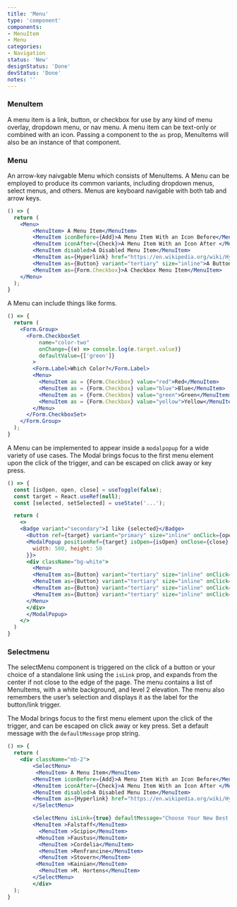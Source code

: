 ```yaml
---
title: 'Menu'
type: 'component'
components:
- MenuItem
- Menu
categories:
- Navigation
status: 'New'
designStatus: 'Done'
devStatus: 'Done'
notes: ''
---
```


### MenuItem

A menu item is a link, button, or checkbox for use by any kind of menu overlay, dropdown menu, or nav menu. A menu item can be text-only or combined with an icon. Passing a component to the `as` prop, MenuItems will also be an instance of that component.

### Menu

An arrow-key naivgable Menu which consists of MenuItems. A Menu can be employed to produce its common variants, including dropdown menus, select menus, and others. Menus are keyboard navigable with both tab and arrow keys.

```jsx live
() => {
  return (
    <Menu>
        <MenuItem> A Menu Item</MenuItem>
        <MenuItem iconBefore={Add}>A Menu Item With an Icon Before</MenuItem>
        <MenuItem iconAfter={Check}>A Menu Item With an Icon After </MenuItem>
        <MenuItem disabled>A Disabled Menu Item</MenuItem>
        <MenuItem as={Hyperlink} href="https://en.wikipedia.org/wiki/Hyperlink">A Link Menu Item</MenuItem>
        <MenuItem as={Button} variant="tertiary" size="inline">A Button Menu Item</MenuItem>
        <MenuItem as={Form.Checkbox}>A Checkbox Menu Item</MenuItem>
    </Menu>
  );
}
```

A Menu can include things like forms.

```jsx live
() => {
  return (
    <Form.Group>
      <Form.CheckboxSet
          name="color-two"
          onChange={(e) => console.log(e.target.value)}
          defaultValue={['green']}
        >
        <Form.Label>Which Color?</Form.Label>
        <Menu>
          <MenuItem as = {Form.Checkbox} value="red">Red</MenuItem>
          <MenuItem as = {Form.Checkbox} value="blue">Blue</MenuItem>
          <MenuItem as = {Form.Checkbox} value="green">Green</MenuItem>
          <MenuItem as = {Form.Checkbox} value="yellow">Yellow</MenuItem>
        </Menu>
      </Form.CheckboxSet>
    </Form.Group>
  );
}
```

A Menu can be implemented to appear inside a `modalpopup` for a wide variety of use cases. The Modal brings focus to the first menu element upon the click of the trigger, and can be escaped on click away or key press.

```jsx live
() => {
  const [isOpen, open, close] = useToggle(false);
  const target = React.useRef(null);
  const [selected, setSelected] = useState('...');

  return (
    <>
    <Badge variant="secondary">I like {selected}</Badge>
      <Button ref={target} variant="primary" size="inline" onClick={open}>Click Me To Pick:</Button>
      <ModalPopup positionRef={target} isOpen={isOpen} onClose={close} style={{
        width: 500, height: 50
      }}>
      <div className="bg-white">
        <Menu>
        <MenuItem as={Button} variant="tertiary" size="inline" onClick= {()=>setSelected('Beans')}>Beans</MenuItem>
        <MenuItem as={Button} variant="tertiary" size="inline" onClick= {()=>setSelected('Greens')}>Greens</MenuItem>
        <MenuItem as={Button} variant="tertiary" size="inline" onClick= {()=>setSelected('Tomatoes')}>Tomatoes</MenuItem>
        <MenuItem as={Button} variant="tertiary" size="inline" onClick= {()=>setSelected('Potatoes')}>Potatoes</MenuItem>
      </Menu>
      </div>
      </ModalPopup>
    </>
  )
}
```
### Selectmenu

The selectMenu component is triggered on the click of a button or your choice of a standalone link using the `isLink` prop, and expands from the center if not close to the edge of the page. The menu contains a list of MenuItems, with a white background, and level 2 elevation. The menu also remembers the user’s selection and displays it as the label for the button/link trigger.

The Modal brings focus to the first menu element upon the click of the trigger, and can be escaped on click away or key press. Set a default message with the `defaultMessage` prop string.

```jsx live
() => {
  return (
    <div className="mb-2">
        <SelectMenu>
         <MenuItem> A Menu Item</MenuItem>
        <MenuItem iconBefore={Add}>A Menu Item With an Icon Before</MenuItem>
        <MenuItem iconAfter={Check}>A Menu Item With an Icon After </MenuItem>
        <MenuItem disabled>A Disabled Menu Item</MenuItem>
        <MenuItem as={Hyperlink} href="https://en.wikipedia.org/wiki/Hyperlink">A Link Menu Item</MenuItem>
        </SelectMenu>

        <SelectMenu isLink={true} defaultMessage="Choose Your New Best Friend">
        <MenuItem >Falstaff</MenuItem>
          <MenuItem >Scipio</MenuItem>
         <MenuItem >Faustus</MenuItem>
          <MenuItem >Cordelia</MenuItem>
          <MenuItem >Renfrancine</MenuItem>
          <MenuItem >Stovern</MenuItem>
         <MenuItem >Kainian</MenuItem>
          <MenuItem >M. Hortens</MenuItem>
        </SelectMenu>
        </div>
  );
}
```
